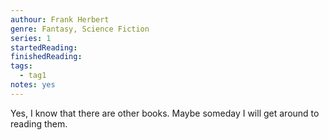 ```yaml
---
authour: Frank Herbert
genre: Fantasy, Science Fiction
series: 1
startedReading:
finishedReading:
tags:
  - tag1
notes: yes
---
```


Yes, I know that there are other books. Maybe someday I will get around to reading them.